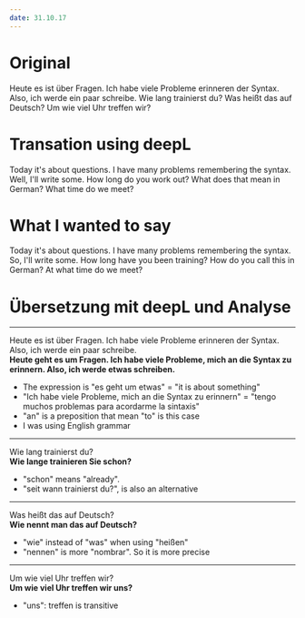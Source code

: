 ```yaml
---
date: 31.10.17 
---
```


# Original
Heute es ist über Fragen. Ich habe viele Probleme erinneren der Syntax. Also, ich werde ein paar schreibe.
Wie lang  trainierst du?
Was heißt das auf Deutsch?
Um wie viel Uhr treffen wir?

# Transation using deepL
Today it's about questions. I have many problems remembering the syntax. Well, I'll write some.
How long do you work out?
What does that mean in German?
What time do we meet?

# What I wanted to say
Today it's about questions. I have many problems remembering the syntax. So, I'll write some.
How long have you been training?
How do you call this in German?
At what time do we meet?

# Übersetzung mit deepL und Analyse
---
Heute es ist über Fragen. Ich habe viele Probleme erinneren der Syntax. Also, ich werde ein paar schreibe.  
**Heute geht es um Fragen. Ich habe viele Probleme, mich an die Syntax zu erinnern. Also, ich werde etwas schreiben.**  

- The expression is "es geht um etwas" = "it is about something"
- "Ich habe viele Probleme, mich an die Syntax zu erinnern" = "tengo muchos problemas para acordarme la sintaxis"
- "an" is a preposition that mean "to" is this case
- I was using English grammar 

---
Wie lang  trainierst du?  
**Wie lange trainieren Sie schon?**  

- "schon" means "already". 
- "seit wann trainierst du?", is also an alternative

---
Was heißt das auf Deutsch?  
**Wie nennt man das auf Deutsch?**  

- "wie" instead of "was" when using "heißen"
- "nennen" is more "nombrar". So it is more precise

---
Um wie viel Uhr treffen wir?  
**Um wie viel Uhr treffen wir uns?**  

- "uns": treffen is transitive
